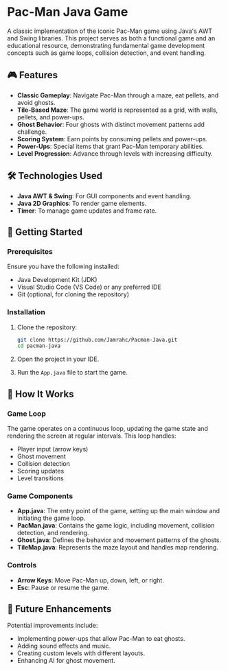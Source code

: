 
# Pac-Man Java Game


A classic implementation of the iconic Pac-Man game using Java's AWT and Swing libraries. This project serves as both a functional game and an educational resource, demonstrating fundamental game development concepts such as game loops, collision detection, and event handling.

## 🎮 Features

- **Classic Gameplay**: Navigate Pac-Man through a maze, eat pellets, and avoid ghosts.
- **Tile-Based Maze**: The game world is represented as a grid, with walls, pellets, and power-ups.
- **Ghost Behavior**: Four ghosts with distinct movement patterns add challenge.
- **Scoring System**: Earn points by consuming pellets and power-ups.
- **Power-Ups**: Special items that grant Pac-Man temporary abilities.
- **Level Progression**: Advance through levels with increasing difficulty.

## 🛠️ Technologies Used

- **Java AWT & Swing**: For GUI components and event handling.
- **Java 2D Graphics**: To render game elements.
- **Timer**: To manage game updates and frame rate.

## 🚀 Getting Started

### Prerequisites

Ensure you have the following installed:

- Java Development Kit (JDK)
- Visual Studio Code (VS Code) or any preferred IDE
- Git (optional, for cloning the repository)

### Installation

1. Clone the repository:

   ```bash
   git clone https://github.com/Jamrahc/Pacman-Java.git
   cd pacman-java
   ```

2. Open the project in your IDE.

3. Run the `App.java` file to start the game.

## 🧩 How It Works

### Game Loop

The game operates on a continuous loop, updating the game state and rendering the screen at regular intervals. This loop handles:

- Player input (arrow keys)
- Ghost movement
- Collision detection
- Scoring updates
- Level transitions

### Game Components

- **App.java**: The entry point of the game, setting up the main window and initiating the game loop.
- **PacMan.java**: Contains the game logic, including movement, collision detection, and rendering.
- **Ghost.java**: Defines the behavior and movement patterns of the ghosts.
- **TileMap.java**: Represents the maze layout and handles map rendering.

### Controls

- **Arrow Keys**: Move Pac-Man up, down, left, or right.
- **Esc**: Pause or resume the game.

## 🔧 Future Enhancements

Potential improvements include:

- Implementing power-ups that allow Pac-Man to eat ghosts.
- Adding sound effects and music.
- Creating custom levels with different layouts.
- Enhancing AI for ghost movement.

